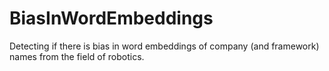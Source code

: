 # BiasInWordEmbeddings
Detecting if there is bias in word embeddings of company (and framework) names from the field of robotics.
